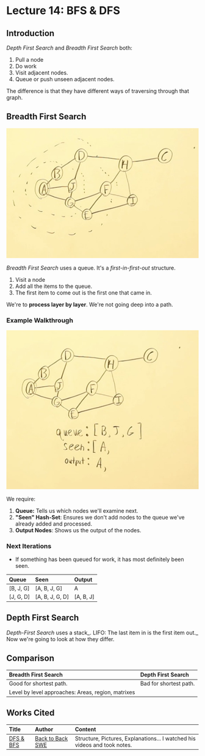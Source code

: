 # Lecture 14: BFS & DFS

## Introduction

_Depth First Search_ and _Breadth First Search_ both:

1. Pull a node
2. Do work
3. Visit adjacent nodes.
4. Queue or push unseen adjacent nodes. 

The difference is that they have different ways of traversing through that graph.

## Breadth First Search

![](../../.gitbook/assets/image%20%2886%29.png)

_Breadth First Search_ uses a queue. It's a _first-in-first-out_ structure. 

1. Visit a node
2. Add all the items to the queue. 
3. The first item to come out is the first one that came in.

We're to **process layer by layer**. We're not going deep into a path.

### Example Walkthrough

![](../../.gitbook/assets/image%20%2885%29.png)

We require:

1. **Queue:** Tells us which nodes we'll examine next.
2. **"Seen" Hash-Set**: Ensures we don't add nodes to the queue we've already added and processed.
3. **Output Nodes**: Shows us the output of the nodes.

### Next Iterations

* If something has been queued for work, it has most definitely been seen.

| Queue | Seen | Output |
| :--- | :--- | :--- |
| \[B, J, G\] | \[A, B, J, G\] | A |
| \[J, G, D\] | \[A, B, J, G, D\] | \[A, B, J\] |



## Depth First Search

_Depth-First Search_ uses a stack_. LIFO: The last item in is the first item out._ Now we're going to look at how they differ.

## Comparison

| Breadth First Search | Depth First Search |
| :--- | :--- |
| Good for shortest path. | Bad for shortest path. |
| Level by level approaches: Areas, region, matrixes |  |

## Works Cited

| Title | Author | Content |
| :--- | :--- | :--- |
| [DFS & BFS](https://backtobackswe.com/platform/content/depth-first-search-and-breadth-first-search) | [Back to Back SWE](https://backtobackswe.com/platform/content/depth-first-search-and-breadth-first-search) | Structure, Pictures, Explanations... I watched his videos and took notes. |

